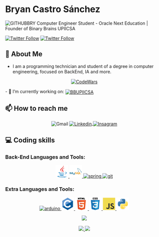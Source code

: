 # Bryan Castro Sánchez
![GITHUBBRY](https://github.com/xVrzBx/xVrzBx/assets/91161604/591f8acf-f6e6-4fbc-b25e-d3921c793a8e)
Computer Engineer Student - Oracle Next Education | Founder of Binary Brains UPIICSA

[![Twitter Follow](https://img.shields.io/twitter/follow/BinaryBrains?style=social)](https://twitter.com/DevsUpiics48486)
[![Twitter Follow](https://img.shields.io/twitter/follow/untalbry?style=social)](https://twitter.com/untalbry)

## 🚀 About Me
- I am a programming technician and student of a degree in computer engineering, focused on BackEnd, IA and more. 
<p align = "center">
<a href= "https://www.codewars.com/users/_bry.sr_">
  <img align = "center" title="CodeWars" src= "https://img.shields.io/badge/Codewars-B1361E?style=for-the-badge&logo=Codewars&logoColor=white">
  </a>
</p>
- 🔭 I’m currently working on: <a  href="https://github.com/BinaryBrainsUPIICSA"><img align="center"   title="BBUPIICSA" src="https://img.shields.io/badge/GitHub-100000?style=for-the-badge&logo=github&logoColor=white"/></a>



## 📫 How to reach me 

<p align="center">
  <a>
  <img align="center" alt="Gmail" title="bryancsinformatica@gmail.com" src= "https://img.shields.io/badge/Gmail-D14836?style=for-the-badge&logo=gmail&logoColor=white"> 
  </a>
  <!--LinkedIn-->
  <a  href="https://www.linkedin.com/in/bryan-castro-programador/">
    <img align="center" alt="Linkedin" title="LinkedIn" src="https://img.shields.io/badge/linkedin-%230077B5.svg?style=for-the-badge&logo=linkedin&logoColor=white"/>
  </a>
  <!--Instagram-->
  <a  href="https://www.instagram.com/untalbry/"><img align="center" alt="Insagram" title="Instagram" src="https://img.shields.io/badge/instagram-%23E4405F.svg?style=for-the-badge&logo=Instagram&logoColor=white"/></a>
</p>

## 💻 Coding skills 

<!--BackEnd-->
<h3 align="left">Back-End Languages and Tools:</h3>
<p align="center"> 
     <!--Java-->
     <a href="https://www.java.com" target="_blank" rel="noreferrer"> 
        <img src="https://raw.githubusercontent.com/devicons/devicon/master/icons/java/java-original.svg" alt="java" width="40" height="40"/> 
    </a>
    <!--MySQL-->
    <a href="https://www.mysql.com/" target="_blank" rel="noreferrer"> 
      <img src="https://raw.githubusercontent.com/devicons/devicon/master/icons/mysql/mysql-original-wordmark.svg" alt="mysql" width="40" height="40"/> 
    </a>
    <!--Spring-->
    <a href="https://spring.io/" target="_blank" rel="noreferrer"> 
      <img src="https://www.vectorlogo.zone/logos/springio/springio-icon.svg" alt="spring" width="40" height="40"/> 
    </a>
    <!--Git-->
    <a href="https://git-scm.com/" target="_blank" rel="noreferrer"> 
      <img src="https://www.vectorlogo.zone/logos/git-scm/git-scm-icon.svg" alt="git" width="40" height="40"/> 
    </a>
  
  
</p>
<h3 align="left">Extra Languages and Tools:</h3>
<p align="center"> 
  <!--Arduino-->
  <a href="https://www.arduino.cc/" target="_blank" rel="noreferrer"> 
    <img src="https://cdn.worldvectorlogo.com/logos/arduino-1.svg" alt="arduino" width="40" height="40"/> 
  </a> 
  <!--C-->
  <a href="https://www.cprogramming.com/" target="_blank" rel="noreferrer"> 
    <img src="https://raw.githubusercontent.com/devicons/devicon/master/icons/c/c-original.svg" alt="c" width="40" height="40"/> 
  </a> 
  <!--HTML5-->
  <a href="https://www.w3.org/html/" target="_blank" rel="noreferrer"> 
    <img src="https://raw.githubusercontent.com/devicons/devicon/master/icons/html5/html5-original-wordmark.svg" alt="html5" width="40" height="40"/> 
  </a> 
  <!--CSS3-->
  <a href="https://www.w3schools.com/css/" target="_blank" rel="noreferrer"> 
    <img src="https://raw.githubusercontent.com/devicons/devicon/master/icons/css3/css3-original-wordmark.svg" alt="css3" width="40" height="40"/> 
  </a>
  <!--JavaScript-->
  <a href="https://developer.mozilla.org/en-US/docs/Web/JavaScript" target="_blank" rel="noreferrer"> 
    <img src="https://raw.githubusercontent.com/devicons/devicon/master/icons/javascript/javascript-original.svg" alt="javascript" width="40" height="40"/>     </a>
  <!--Python-->
  <a href="https://www.python.org" target="_blank" rel="noreferrer"> 
    <img src="https://raw.githubusercontent.com/devicons/devicon/master/icons/python/python-original.svg" alt="python" width="40" height="40"/> 
  </a> 
  
</p>
<p align="center">
  <img src="https://i.pinimg.com/originals/b3/26/51/b326517cd8ca44b939a1bee41a7f103c.gif">
</p>
<div align ="center">
  <a href="https://github.com/xVrzBX">
    <img height="150em" src="https://github-readme-stats.vercel.app/api?username=xVrzBX&count_private=true&include_all_commits=true&show_icons=true&theme=dark&hide_border=false&show_owner=true%22"/>
    <img height="150em" src="https://github-readme-stats.vercel.app/api/top-langs/?username=xVrzBX&theme=dark&hide_border=false&&layout=compact"/>
  </a>
</div>


